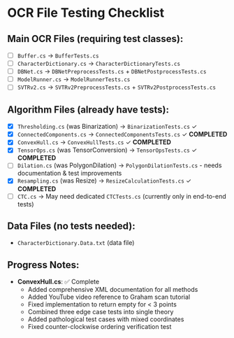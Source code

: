 # OCR File Testing Checklist

## Main OCR Files (requiring test classes):
- [ ] `Buffer.cs` → `BufferTests.cs`
- [ ] `CharacterDictionary.cs` → `CharacterDictionaryTests.cs`
- [ ] `DBNet.cs` → `DBNetPreprocessTests.cs` + `DBNetPostprocessTests.cs`
- [ ] `ModelRunner.cs` → `ModelRunnerTests.cs`
- [ ] `SVTRv2.cs` → `SVTRv2PreprocessTests.cs` + `SVTRv2PostprocessTests.cs`

## Algorithm Files (already have tests):
- [x] `Thresholding.cs` (was Binarization) → `BinarizationTests.cs` ✓
- [x] `ConnectedComponents.cs` → `ConnectedComponentsTests.cs` ✓ **COMPLETED**
- [x] `ConvexHull.cs` → `ConvexHullTests.cs` ✓ **COMPLETED**
- [x] `TensorOps.cs` (was TensorConversion) → `TensorOpsTests.cs` ✓ **COMPLETED**
- [ ] `Dilation.cs` (was PolygonDilation) → `PolygonDilationTests.cs` - needs documentation & test improvements
- [x] `Resampling.cs` (was Resize) → `ResizeCalculationTests.cs` ✓ **COMPLETED**
- [ ] `CTC.cs` → May need dedicated `CTCTests.cs` (currently only in end-to-end tests)

## Data Files (no tests needed):
- `CharacterDictionary.Data.txt` (data file)

## Progress Notes:
- **ConvexHull.cs**: ✅ Complete
  - Added comprehensive XML documentation for all methods
  - Added YouTube video reference to Graham scan tutorial
  - Fixed implementation to return empty for < 3 points
  - Combined three edge case tests into single theory
  - Added pathological test cases with mixed coordinates
  - Fixed counter-clockwise ordering verification test